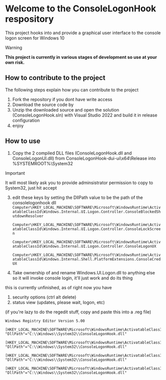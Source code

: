 # Welcome to the ConsoleLogonHook respository

This project hooks into and provide a graphical user interface to the console logon screen for Windows 10


> [!WARNING] 
**This project is currently in various stages of development so use at your own risk.**

## How to contribute to the project
The following steps explain how you can contribute to the project
1. Fork the repository if you dont have write access
2. Download the source code by 
3. Unzip the downloaded source and open the solution (ConsoleLogonHook.sln) with Visual Studio 2022 and build it in release configuration
4. enjoy

## How to use
1. Copy the 2 compiled DLL files (ConsoleLogonHook.dll and ConsoleLogonUI.dll) from ConsoleLogonHook-dui-ui\x64\Release into %SYSTEMROOT%\System32
> [!IMPORTANT]
> It will most likely ask you to provide adminsistrator permission to copy to System32, just hit accept
3. edit these keys by setting the DllPath value to be the path of the consolelogonhook dll
   `Computer\HKEY_LOCAL_MACHINE\SOFTWARE\Microsoft\WindowsRuntime\ActivatableClassId\Windows.Internal.UI.Logon.Controller.ConsoleBlockedShutdownResolver`
   
   `Computer\HKEY_LOCAL_MACHINE\SOFTWARE\Microsoft\WindowsRuntime\ActivatableClassId\Windows.Internal.UI.Logon.Controller.ConsoleLockScreen`
   
   `Computer\HKEY_LOCAL_MACHINE\SOFTWARE\Microsoft\WindowsRuntime\ActivatableClassId\Windows.Internal.UI.Logon.Controller.ConsoleLogonUX`
   
   `Computer\HKEY_LOCAL_MACHINE\SOFTWARE\Microsoft\WindowsRuntime\ActivatableClassId\Windows.Internal.Shell.PlatformExtensions.ConsoleCredUX`

4. Take ownership of and rename Windows.UI.Logon.dll to anything else so it will invoke console login, it'll just work and do its thing

this is currently unfinished, as of right now you have
1. security options (ctrl alt delete)
2. status view (updates, please wait, logon, etc)

(if you're lazy to do the regedit stuff, copy and paste this into a .reg file)
```
Windows Registry Editor Version 5.00

[HKEY_LOCAL_MACHINE\SOFTWARE\Microsoft\WindowsRuntime\ActivatableClassId\Windows.Internal.UI.Logon.Controller.ConsoleBlockedShutdownResolver]
"DllPath"="C:\\Windows\\System32\\ConsoleLogonHook.dll"

[HKEY_LOCAL_MACHINE\SOFTWARE\Microsoft\WindowsRuntime\ActivatableClassId\Windows.Internal.UI.Logon.Controller.ConsoleLockScreen]
"DllPath"="C:\\Windows\\System32\\ConsoleLogonHook.dll"

[HKEY_LOCAL_MACHINE\SOFTWARE\Microsoft\WindowsRuntime\ActivatableClassId\Windows.Internal.UI.Logon.Controller.ConsoleLogonUX]
"DllPath"="C:\\Windows\\System32\\ConsoleLogonHook.dll"

[HKEY_LOCAL_MACHINE\SOFTWARE\Microsoft\WindowsRuntime\ActivatableClassId\Windows.Internal.Shell.PlatformExtensions.ConsoleCredUX]
"DllPath"="C:\\Windows\\System32\\ConsoleLogonHook.dll"
```
